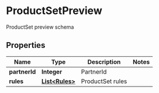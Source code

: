 

# ProductSetPreview

ProductSet preview schema

## Properties

| Name | Type | Description | Notes |
|------------ | ------------- | ------------- | -------------|
|**partnerId** | **Integer** | PartnerId |  |
|**rules** | [**List&lt;Rules&gt;**](Rules.md) | ProductSet rules |  |



